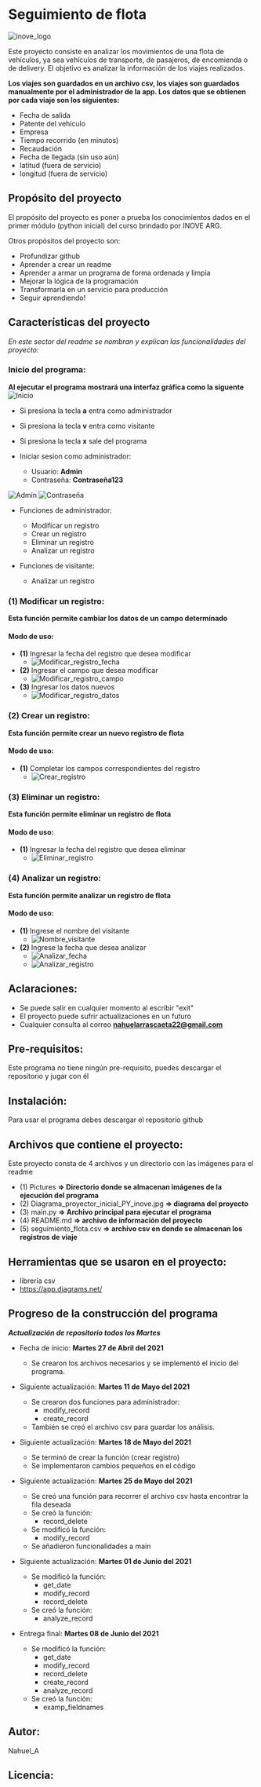 # Seguimiento de flota

![inove_logo](https://inove.com.ar/wp-content/uploads/2020/03/cropped-3-1.png)

Este proyecto consiste en analizar los movimientos de una flota de vehículos, ya sea vehículos de transporte, de pasajeros, de encomienda o de delivery.
El objetivo es analizar la información de los viajes realizados.

**Los viajes son guardados en un archivo csv, los viajes son guardados manualmente por el administrador de la app. Los datos que se obtienen por cada viaje son los siguientes:**

- Fecha de salida
- Patente del vehículo
- Empresa
- Tiempo recorrido (en minutos)
- Recaudación
- Fecha de llegada (sin uso aún)
- latitud (fuera de servicio)
- longitud (fuera de servicio)

## Propósito del proyecto

El propósito del proyecto es poner a prueba los conocimientos dados en el primer módulo (python inicial) del curso brindado por INOVE ARG.

Otros propósitos del proyecto son:
- Profundizar github
- Aprender a crear un readme
- Aprender a armar un programa de forma ordenada y limpia
- Mejorar la lógica de la programación
- Transformarla en un servicio para producción
- Seguir aprendiendo!

## Características del proyecto

_En este sector del readme se nombran y explican las funcionalidades del proyecto:_

### Inicio del programa:
**Al ejecutar el programa mostrará una interfaz gráfica como la siguente**
![Inicio](https://github.com/NahuelA/Proyecto-Python-Inicial-Inove/blob/master/Pictures/Inicio.png)

- Si presiona la tecla **a** entra como administrador
- Si presiona la tecla **v** entra como visitante
- Si presiona la tecla **x** sale del programa

- Iniciar sesion como administrador:
    - Usuario: **Admin**
    - Contraseña: **Contraseña123**

![Admin](https://github.com/NahuelA/Proyecto-Python-Inicial-Inove/blob/master/Pictures/Admin.png)
![Contraseña](https://github.com/NahuelA/Proyecto-Python-Inicial-Inove/blob/master/Pictures/Contrase%C3%B1a.png)

- Funciones de administrador:
    - Modificar un registro
    - Crear un registro
    - Eliminar un registro
    - Analizar un registro

- Funciones de visitante:
    - Analizar un registro

### (1) Modificar un registro:

**Esta función permite cambiar los datos de un campo determinado**

#### Modo de uso:

- **(1)** Ingresar la fecha del registro que desea modificar
    - ![Modificar_registro_fecha](https://github.com/NahuelA/Proyecto-Python-Inicial-Inove/blob/master/Pictures/Modificar_registro_fecha.png)
- **(2)** Ingresar el campo que desea modificar
    - ![Modificar_registro_campo](https://github.com/NahuelA/Proyecto-Python-Inicial-Inove/blob/master/Pictures/Modificar_registro_campo.png)
- **(3)** Ingresar los datos nuevos
    - ![Modificar_registro_datos](https://github.com/NahuelA/Proyecto-Python-Inicial-Inove/blob/master/Pictures/Modificar_registro_datos.png)

### (2) Crear un registro:

**Esta función permite crear un nuevo registro de flota**

#### Modo de uso:

- **(1)** Completar los campos correspondientes del registro
    - ![Crear_registro](https://github.com/NahuelA/Proyecto-Python-Inicial-Inove/blob/master/Pictures/Crear_registro.png)

### (3) Eliminar un registro:

**Esta función permite eliminar un registro de flota**

#### Modo de uso:

- **(1)** Ingresar la fecha del registro que desea eliminar
    - ![Eliminar_registro](https://github.com/NahuelA/Proyecto-Python-Inicial-Inove/blob/master/Pictures/Eliminar_registro.png)

### (4) Analizar un registro:

**Esta función permite analizar un registro de flota**

#### Modo de uso:

- **(1)** Ingrese el nombre del visitante
    - ![Nombre_visitante](https://github.com/NahuelA/Proyecto-Python-Inicial-Inove/blob/master/Pictures/Nombre_visitante.png)
- **(2)** Ingrese la fecha que desea analizar
    - ![Analizar_fecha](https://github.com/NahuelA/Proyecto-Python-Inicial-Inove/blob/master/Pictures/Analizar_fecha.png)
    - ![Analizar_registro](https://github.com/NahuelA/Proyecto-Python-Inicial-Inove/blob/master/Pictures/Analizar_registro.png)

## Aclaraciones:

- Se puede salir en cualquier momento al escribir "exit"
- El proyecto puede sufrir actualizaciones en un futuro
- Cualquier consulta al correo **nahuelarrascaeta22@gmail.com**

## Pre-requisitos:

Este programa no tiene ningún pre-requisito, puedes descargar el repositorio y jugar con él

## Instalación:

Para usar el programa debes descargar el repositorio github

## Archivos que contiene el proyecto:

Este proyecto consta de 4 archivos y un directorio con las imágenes para el readme

- (1) Pictures **=> Directorio donde se almacenan imágenes de la ejecución del programa**
- (2) Diagrama_proyector_inicial_PY_inove.jpg **=> diagrama del proyecto**
- (3) main.py **=> Archivo principal para ejecutar el programa**
- (4) README.md **=> archivo de información del proyecto**
- (5) seguimiento_flota.csv **=> archivo csv en donde se almacenan los registros de viaje**

## Herramientas que se usaron en el proyecto:

- librería csv
- https://app.diagrams.net/

## Progreso de la construcción del programa
**_Actualización de repositorio todos los Martes_**

- Fecha de inicio: **Martes 27 de Abril del 2021**
    - Se crearon los archivos necesarios y se implementó el inicio del programa.

- Siguiente actualización: **Martes 11 de Mayo del 2021**
    - Se crearon dos funciones para administrador:
        - modify_record
        - create_record
    - También se creó el archivo csv para guardar los análisis.

- Siguiente actualización: **Martes 18 de Mayo del 2021**
    - Se terminó de crear la función (crear registro)
    - Se implementaron cambios pequeños en el código

- Siguiente actualización: **Martes 25 de Mayo del 2021**
    - Se creó una función para recorrer el archivo csv hasta encontrar la fila deseada
    - Se creó la función:
        - record_delete
    - Se modificó la función:
        - modify_record
    - Se añadieron funcionalidades a main

- Siguiente actualización: **Martes 01 de Junio del 2021**
    - Se modificó la función:
        - get_date
        - modify_record
        - record_delete
    - Se creó la función:
        - analyze_record

- Entrega final: **Martes 08 de Junio del 2021**
    - Se modificó la función:
        - get_date
        - modify_record
        - record_delete
        - create_record
        - analyze_record
    - Se creó la función:
        - examp_fieldnames

## Autor:
Nahuel_A

## Licencia: